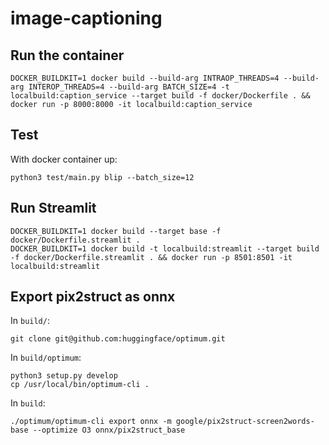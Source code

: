 # image-captioning

## Run the container
```
DOCKER_BUILDKIT=1 docker build --build-arg INTRAOP_THREADS=4 --build-arg INTEROP_THREADS=4 --build-arg BATCH_SIZE=4 -t localbuild:caption_service --target build -f docker/Dockerfile . && docker run -p 8000:8000 -it localbuild:caption_service
```

## Test
With docker container up:
```
python3 test/main.py blip --batch_size=12
```

## Run Streamlit
```
DOCKER_BUILDKIT=1 docker build --target base -f docker/Dockerfile.streamlit .
DOCKER_BUILDKIT=1 docker build -t localbuild:streamlit --target build -f docker/Dockerfile.streamlit . && docker run -p 8501:8501 -it localbuild:streamlit
```

## Export pix2struct as onnx
In `build/`:
```
git clone git@github.com:huggingface/optimum.git
```
In `build/optimum`:
```
python3 setup.py develop
cp /usr/local/bin/optimum-cli .
```
In `build`:
```
./optimum/optimum-cli export onnx -m google/pix2struct-screen2words-base --optimize O3 onnx/pix2struct_base
```